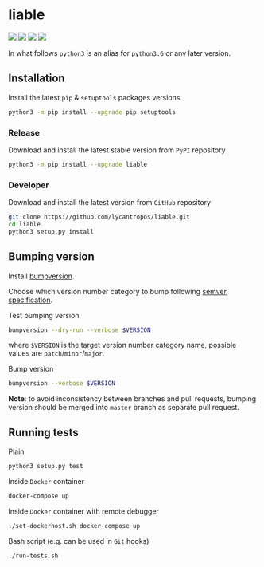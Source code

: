liable
===========

[![](https://travis-ci.org/lycantropos/liable.svg?branch=master)](https://travis-ci.org/lycantropos/liable "Travis CI")
[![](https://codecov.io/gh/lycantropos/liable/branch/master/graph/badge.svg)](https://codecov.io/gh/lycantropos/liable "Codecov")
[![](https://img.shields.io/github/license/lycantropos/liable.svg)](https://github.com/lycantropos/liable/blob/master/LICENSE "License")
[![](https://badge.fury.io/py/liable.svg)](https://badge.fury.io/py/liable "PyPI")

In what follows `python3` is an alias for `python3.6` or any later
version.

Installation
------------

Install the latest `pip` & `setuptools` packages versions

```bash
python3 -m pip install --upgrade pip setuptools
```

### Release

Download and install the latest stable version from `PyPI` repository

```bash
python3 -m pip install --upgrade liable
```

### Developer

Download and install the latest version from `GitHub` repository

```bash
git clone https://github.com/lycantropos/liable.git
cd liable
python3 setup.py install
```

Bumping version
---------------

Install
[bumpversion](https://github.com/peritus/bumpversion#installation).

Choose which version number category to bump following [semver
specification](http://semver.org/).

Test bumping version

```bash
bumpversion --dry-run --verbose $VERSION
```

where `$VERSION` is the target version number category name, possible
values are `patch`/`minor`/`major`.

Bump version

```bash
bumpversion --verbose $VERSION
```

**Note**: to avoid inconsistency between branches and pull requests,
bumping version should be merged into `master` branch as separate pull
request.

Running tests
-------------

Plain

```bash
python3 setup.py test
```

Inside `Docker` container

```bash
docker-compose up
```

Inside `Docker` container with remote debugger

```bash
./set-dockerhost.sh docker-compose up
```

Bash script (e.g. can be used in `Git` hooks)

```bash
./run-tests.sh
```
